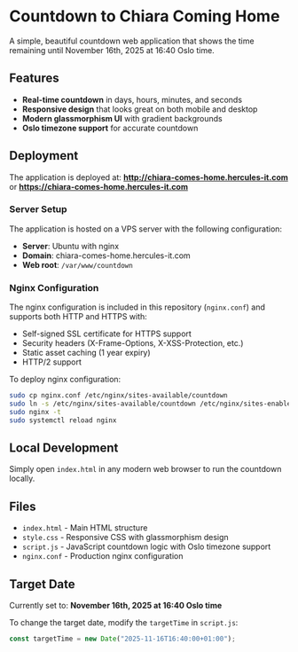 # Countdown to Chiara Coming Home

A simple, beautiful countdown web application that shows the time remaining until November 16th, 2025 at 16:40 Oslo time.

## Features

- **Real-time countdown** in days, hours, minutes, and seconds
- **Responsive design** that looks great on both mobile and desktop
- **Modern glassmorphism UI** with gradient backgrounds
- **Oslo timezone support** for accurate countdown

## Deployment

The application is deployed at: **http://chiara-comes-home.hercules-it.com** or **https://chiara-comes-home.hercules-it.com**

### Server Setup

The application is hosted on a VPS server with the following configuration:

- **Server**: Ubuntu with nginx
- **Domain**: chiara-comes-home.hercules-it.com
- **Web root**: `/var/www/countdown`

### Nginx Configuration

The nginx configuration is included in this repository (`nginx.conf`) and supports both HTTP and HTTPS with:

- Self-signed SSL certificate for HTTPS support
- Security headers (X-Frame-Options, X-XSS-Protection, etc.)
- Static asset caching (1 year expiry)
- HTTP/2 support

To deploy nginx configuration:
```bash
sudo cp nginx.conf /etc/nginx/sites-available/countdown
sudo ln -s /etc/nginx/sites-available/countdown /etc/nginx/sites-enabled/
sudo nginx -t
sudo systemctl reload nginx
```

## Local Development

Simply open `index.html` in any modern web browser to run the countdown locally.

## Files

- `index.html` - Main HTML structure
- `style.css` - Responsive CSS with glassmorphism design
- `script.js` - JavaScript countdown logic with Oslo timezone support
- `nginx.conf` - Production nginx configuration

## Target Date

Currently set to: **November 16th, 2025 at 16:40 Oslo time**

To change the target date, modify the `targetTime` in `script.js`:
```javascript
const targetTime = new Date("2025-11-16T16:40:00+01:00");
```
